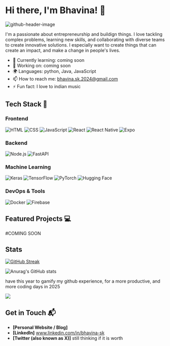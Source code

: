 # Hi there, I'm Bhavina! 👋

![github-header-image](https://github.com/user-attachments/assets/ba40aec4-3ee5-4c86-966b-329990d84724)


I'm a passionate about entrepreneurship and buildign things. I love tackling complex problems, learning new skills, and collaborating with diverse teams to create innovative solutions. I especially want to create things that can create an impact, and make a change in people's lives.

- 🌱 Currently learning: coming soon
- 🔭 Working on: coming soon
- 🌍 Languages: python, Java, JavaScript
- 📫 How to reach me: bhavina.sk.2024@gmail.com
- ⚡ Fun fact: I love to indian music


## Tech Stack 🧠

### Frontend
![HTML](https://img.shields.io/badge/-HTML-E34F26?style=flat-square&logo=html5&logoColor=white)
![CSS](https://img.shields.io/badge/-CSS-1572B6?style=flat-square&logo=css3&logoColor=white)
![JavaScript](https://img.shields.io/badge/-JavaScript-F7DF1E?style=flat-square&logo=javascript&logoColor=black)
![React](https://img.shields.io/badge/-React-61DAFB?style=flat-square&logo=react&logoColor=black)
![React Native](https://img.shields.io/badge/React_Native-20232A?style=for-the-badge&logo=react&logoColor=61DAFB)
![Expo](https://img.shields.io/badge/Expo-1B1F23?style=for-the-badge&logo=expo&logoColor=white)

### Backend
![Node.js](https://img.shields.io/badge/-Node.js-339933?style=flat-square&logo=node.js&logoColor=white)
![FastAPI](https://img.shields.io/badge/fastapi-109989?style=for-the-badge&logo=FASTAPI&logoColor=white)

### Machine Learning
![Keras](https://img.shields.io/badge/Keras-FF0000?style=for-the-badge&logo=keras&logoColor=white)
![TensorFlow](https://img.shields.io/badge/TensorFlow-FF6F00?style=for-the-badge&logo=tensorflow&logoColor=white)
![PyTorch](https://img.shields.io/badge/PyTorch-EE4C2C?style=for-the-badge&logo=pytorch&logoColor=white)
![Hugging Face](https://img.shields.io/badge/-HuggingFace-FDEE21?style=for-the-badge&logo=HuggingFace&logoColor=black)

### DevOps & Tools
![Docker](https://img.shields.io/badge/Docker-2CA5E0?style=for-the-badge&logo=docker&logoColor=white)
![Firebase](https://img.shields.io/badge/firebase-ffca28?style=for-the-badge&logo=firebase&logoColor=black)


## Featured Projects 💻

#COMING SOON


## Stats

[![GitHub Streak](https://github-readme-streak-stats.herokuapp.com?user=bhavinaa&theme=dark)](https://git.io/streak-stats)

![Anurag's GitHub stats](https://github-readme-stats.vercel.app/api?username=bhavinaa&show_icons=true&theme=radical)

have this year to gamify my github experience, for a more productive, and more coding days in 2025

![](https://komarev.com/ghpvc/?username=bhavinaa&base=10)

## Get in Touch 📬

- **[Personal Website / Blog]** 
- **[LinkedIn]** www.linkedin.com/in/bhavina-sk
- **[Twitter (also known as X)]** still thinking if it is worth


